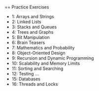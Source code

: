 == Practice Exercises
* 1: Arrays and Strings
* 2: Linked Lists
* 3: Stacks and Queues
* 4: Trees and Graphs
* 5: Bit Manipulation
* 6: Brain Teasers
* 7: Mathematics and Probability
* 8: Object-Oriented Design
* 9: Recursion and Dynamic Programming
* 10: Scalability and Memory Limits
* 11: Sorting and Searching
* 12: Testing
...
* 15: Databases
* 16: Threads and Locks
